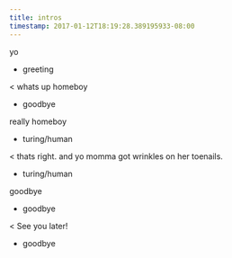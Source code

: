```yaml
---
title: intros
timestamp: 2017-01-12T18:19:28.389195933-08:00
---
```


yo
* greeting

< whats up homeboy
* goodbye

really homeboy
* turing/human

< thats right. and yo momma got wrinkles on her toenails.
* turing/human

goodbye
* goodbye

< See you later!
* goodbye
